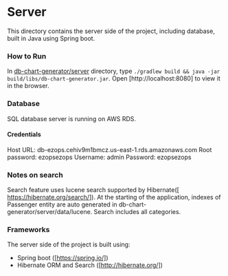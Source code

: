 # Server
This directory contains the server side of the project, including database, built in Java using Spring boot.

### How to Run
In [db-chart-generator/server](db-chart-generator/server) directory, type `./gradlew build && java -jar build/libs/db-chart-generator.jar`.
Open [http://localhost:8080] to view it in the browser.

### Database
SQL database server is running on AWS RDS.

#### Credentials
Host URL: db-ezops.cehiv9m1bmcz.us-east-1.rds.amazonaws.com
Root password: ezopsezops
Username: admin
Password: ezopsezops

### Notes on search
Search feature uses lucene search supported by Hibernate([ https://hibernate.org/search/]).
At the starting of the application, indexes of Passenger entity are auto generated in db-chart-generator/server/data/lucene. Search includes all categories.

### Frameworks
The server side of the project is built using:
- Spring boot ([https://spring.io/])
- Hibernate ORM and Search ([http://hibernate.org/])
